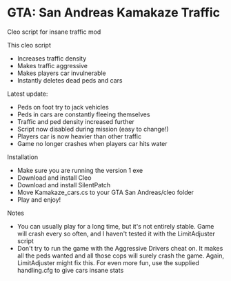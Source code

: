 # GTA: San Andreas Kamakaze Traffic
Cleo script for insane traffic mod

This cleo script
 - Increases traffic density
 - Makes traffic aggressive
 - Makes players car invulnerable
 - Instantly deletes dead peds and cars

Latest update:
 - Peds on foot try to jack vehicles
 - Peds in cars are constantly fleeing themselves
 - Traffic and ped density increased further
 - Script now disabled during mission (easy to change!)
 - Players car is now heavier than other traffic
 - Game no longer crashes when players car hits water

Installation
 - Make sure you are running the version 1 exe
 - Download and install Cleo
 - Download and install SilentPatch
 - Move Kamakaze_cars.cs to your GTA San Andreas/cleo folder
 - Play and enjoy!

Notes
 - You can usually play for a long time, but it's not entirely stable. Game will crash every so often, and I haven't tested it with the LimitAdjuster script
 - Don't try to run the game with the Aggressive Drivers cheat on. It makes all the peds wanted and all those cops will surely crash the game. Again, LimitAdjuster might fix   this. 
For even more fun, use the supplied handling.cfg to give cars insane stats
